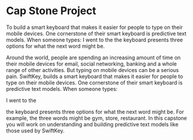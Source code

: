 # Cap Stone Project
To build a smart keyboard that makes it easier for people to type on their mobile devices. One cornerstone of their smart keyboard is predictive text models. When someone types:  I went to the  the keyboard presents three options for what the next word might be. 

Around the world, people are spending an increasing amount of time on their mobile devices for email, social networking, banking and a whole range of other activities. But typing on mobile devices can be a serious pain. SwiftKey, builds a smart keyboard that makes it easier for people to type on their mobile devices. One cornerstone of their smart keyboard is predictive text models. When someone types:

I went to the

the keyboard presents three options for what the next word might be. For example, the three words might be gym, store, restaurant. In this capstone you will work on understanding and building predictive text models like those used by SwiftKey.

